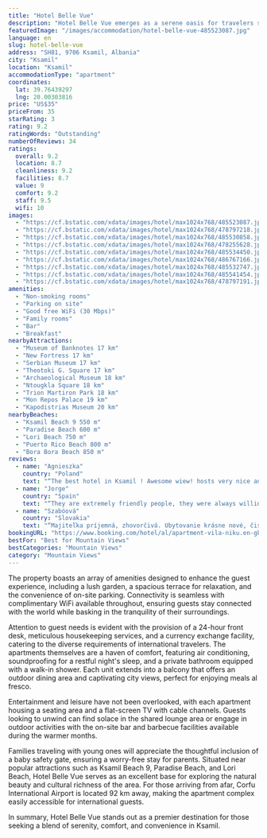 ```yaml
---
title: "Hotel Belle Vue"
description: "Hotel Belle Vue emerges as a serene oasis for travelers seeking a tranquil retreat in the heart of Ksamil."
featuredImage: "/images/accommodation/hotel-belle-vue-485523087.jpg"
language: en
slug: hotel-belle-vue
address: "SH81, 9706 Ksamil, Albania"
city: "Ksamil"
location: "Ksamil"
accommodationType: "apartment"
coordinates:
  lat: 39.76439297
  lng: 20.00303816
price: "US$35"
priceFrom: 35
starRating: 3
rating: 9.2
ratingWords: "Outstanding"
numberOfReviews: 34
ratings:
  overall: 9.2
  location: 8.7
  cleanliness: 9.2
  facilities: 8.7
  value: 9
  comfort: 9.2
  staff: 9.5
  wifi: 10
images:
  - "https://cf.bstatic.com/xdata/images/hotel/max1024x768/485523087.jpg?k=e5f150411c8429256761174ed142db19e3e13588d412da7b4de2a94c91f83617&o=&hp=1"
  - "https://cf.bstatic.com/xdata/images/hotel/max1024x768/478797218.jpg?k=0789c9a5b9ed79d05879c25ae48f9cc6b3232beb336410967e79161cef1d07b7&o=&hp=1"
  - "https://cf.bstatic.com/xdata/images/hotel/max1024x768/485530858.jpg?k=95dd875f77a63fe03dc0f5aae07dd95402e43f9d78c2275444084c3ef0cb9102&o=&hp=1"
  - "https://cf.bstatic.com/xdata/images/hotel/max1024x768/478255628.jpg?k=9edd734b8ae11d954b157d608d5e8be7a5d3061a94eb21737fffb04f535147aa&o=&hp=1"
  - "https://cf.bstatic.com/xdata/images/hotel/max1024x768/485534450.jpg?k=176255b44cd64ba80f649fce6fca27a0f7cd031afcc1a138ac8a9e7dde0ae027&o=&hp=1"
  - "https://cf.bstatic.com/xdata/images/hotel/max1024x768/486767166.jpg?k=bea9261ec5e3724b7218238efe5fbbeac569bfc12b116076b03d3bfc674a1e0b&o=&hp=1"
  - "https://cf.bstatic.com/xdata/images/hotel/max1024x768/485532747.jpg?k=4db08670b65b38453186edaaac20c54f417cfaf4f4c5c26355819c9f72cd1747&o=&hp=1"
  - "https://cf.bstatic.com/xdata/images/hotel/max1024x768/485541454.jpg?k=85acbf3e49b6526ebda9cf301b5d32b3171df3198bc0e8d0a086f13b4edb19e7&o=&hp=1"
  - "https://cf.bstatic.com/xdata/images/hotel/max1024x768/478797191.jpg?k=e7d3652152b36b6b935453c2205f60f88a62f70e98bf15f5d73f3d6eddf1f83c&o=&hp=1"
amenities:
  - "Non-smoking rooms"
  - "Parking on site"
  - "Good free WiFi (30 Mbps)"
  - "Family rooms"
  - "Bar"
  - "Breakfast"
nearbyAttractions:
  - "Museum of Banknotes 17 km"
  - "New Fortress 17 km"
  - "Serbian Museum 17 km"
  - "Theotoki G. Square 17 km"
  - "Archaeological Museum 18 km"
  - "Ntougkla Square 18 km"
  - "Trion Martiron Park 18 km"
  - "Mon Repos Palace 19 km"
  - "Kapodistrias Museum 20 km"
nearbyBeaches:
  - "Ksamil Beach 9 550 m"
  - "Paradise Beach 600 m"
  - "Lori Beach 750 m"
  - "Puerto Rico Beach 800 m"
  - "Bora Bora Beach 850 m"
reviews:
  - name: "Agnieszka"
    country: "Poland"
    text: "“The best hotel in Ksamil ! Awesome wiew! hosts very nice and helpful Breakfast are delicious”"
  - name: "Jorge"
    country: "Spain"
    text: "“They are extremely friendly people, they were always willing to help and super polite.”"
  - name: "Szabóová"
    country: "Slovakia"
    text: "“Majiteľka príjemná, zhovorčivá. Ubytovanie krásne nové, čisté prostredie.”"
bookingURL: "https://www.booking.com/hotel/al/apartment-vila-niku.en-gb.html?aid=8035640"
bestFor: "Best for Mountain Views"
bestCategories: "Mountain Views"
category: "Mountain Views"
---
```


The property boasts an array of amenities designed to enhance the guest experience, including a lush garden, a spacious terrace for relaxation, and the convenience of on-site parking. Connectivity is seamless with complimentary WiFi available throughout, ensuring guests stay connected with the world while basking in the tranquility of their surroundings.

Attention to guest needs is evident with the provision of a 24-hour front desk, meticulous housekeeping services, and a currency exchange facility, catering to the diverse requirements of international travelers. The apartments themselves are a haven of comfort, featuring air conditioning, soundproofing for a restful night's sleep, and a private bathroom equipped with a walk-in shower. Each unit extends into a balcony that offers an outdoor dining area and captivating city views, perfect for enjoying meals al fresco.

Entertainment and leisure have not been overlooked, with each apartment housing a seating area and a flat-screen TV with cable channels. Guests looking to unwind can find solace in the shared lounge area or engage in outdoor activities with the on-site bar and barbecue facilities available during the warmer months.

Families traveling with young ones will appreciate the thoughtful inclusion of a baby safety gate, ensuring a worry-free stay for parents. Situated near popular attractions such as Ksamil Beach 9, Paradise Beach, and Lori Beach, Hotel Belle Vue serves as an excellent base for exploring the natural beauty and cultural richness of the area. For those arriving from afar, Corfu International Airport is located 92 km away, making the apartment complex easily accessible for international guests.

In summary, Hotel Belle Vue stands out as a premier destination for those seeking a blend of serenity, comfort, and convenience in Ksamil.